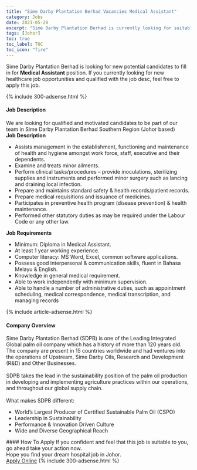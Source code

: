 ```yaml
---
title: "Sime Darby Plantation Berhad Vacancies Medical Assistant" 
category: Jobs 
date: 2021-05-28 
excerpt: "Sime Darby Plantation Berhad is currently looking for suitable person to fill in the Medical Assistant which positioned at Johor" 
tags: [Johor] 
toc: true 
toc_label: TOC 
toc_icon: "fire" 
--- 
```


<p>Sime Darby Plantation Berhad is looking for new potential candidates to fill in for <b>Medical Assistant</b> position. If you currently looking for new healthcare job opportunities and qualified with the job desc, feel free to apply this job.
</p>{% include 300-adsense.html %} 
<div><div><h4>Job Description</h4></div><div><div><span><div><div>We are looking for qualified and motivated candidates to be part of our team in Sime Darby Plantation Berhad Southern Region (Johor based)</div><div><strong>Job Description</strong></div><ul><li>Assists management in the establishment, functioning and maintenance of health and hygiene amongst work force, staff, executive and their dependents.</li><li>Examine and treats minor ailments.</li><li>Perform clinical tasks/procedures &#8211; provide inoculations, sterilizing supplies and instruments and performed minor surgery such as lancing and draining local infection.&#160;</li><li>Prepare and maintains standard safety &amp; health records/patient records.</li><li>Prepare medical requisitions and issuance of medicines.</li><li>Participates in preventive health program (disease prevention) &amp; health maintenance.</li><li>Performed other statutory duties as may be required under the Labour Code or any other law.</li></ul><div><strong>Job Requirements</strong></div><ul><li>Minimum: Diploma in Medical Assistant.</li><li>At least 1 year working experience.</li><li>Computer literacy: MS Word, Excel, common software applications.</li><li>Possess good interpersonal &amp; communication skills, fluent in Bahasa Melayu &amp; English.</li><li>Knowledge in general medical requirement.</li><li>Able to work independently with minimum supervision.</li><li>Able to handle a number of administrative duties, such as appointment scheduling, medical correspondence, medical transcription, and managing records</li></ul></div></span></div></div></div> 
{% include article-adsense.html %} 
<div><div><h4>Company Overview</h4></div><div><div><span><div><div>
	Sime Darby Plantation Berhad (SDPB) is one of the Leading Integrated Global palm oil company which has a history of more than 120 years old. The company are present in 15 countries worldwide and had ventures into the operations of Upstream, Sime Darby Oils, Research and Development (R&amp;D) and Other Businesses.</div>
<div>
<br>
	SDPB takes the lead in the sustainability position of the palm oil production in developing and implementing agriculture practices within our operations, and throughout our global supply chain.&#160;</div>
<div>
<br>
	What makes SDPB different:</div>
<ul>
<li>
		World&#8217;s Largest Producer of Certified Sustainable Palm Oil (CSPO)</li>
<li>
		Leadership in Sustainability</li>
<li>
		Performance &amp; Innovation Driven Culture</li>
<li>
		Wide and Diverse Geographical Reach</li>
</ul></div></span></div></div></div> 
#### How To Apply 
If you confident and feel that this job is suitable to you, go ahead take your action now. <br/> 
Hope you find your dream hospital job in Johor. <br/> 
<a href="https://www.jobstreet.com.my/en/job/medical-assistant-4577883?jobId=jobstreet-my-job-4577883" class="btn btn--warning" target="_blank" rel="nofollow noopenner">Apply Online</a> 
{% include 300-adsense.html %} 
